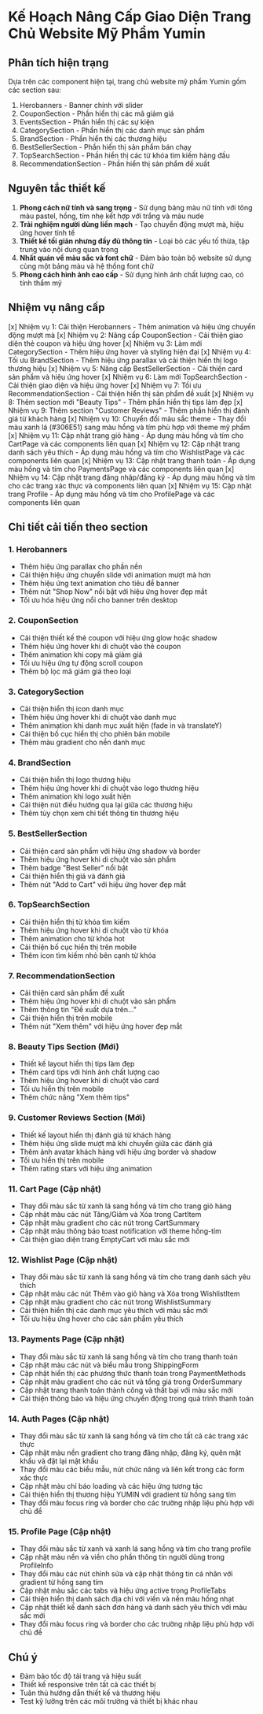 # Kế Hoạch Nâng Cấp Giao Diện Trang Chủ Website Mỹ Phẩm Yumin

## Phân tích hiện trạng
Dựa trên các component hiện tại, trang chủ website mỹ phẩm Yumin gồm các section sau:
1. Herobanners - Banner chính với slider
2. CouponSection - Phần hiển thị các mã giảm giá 
3. EventsSection - Phần hiển thị các sự kiện
4. CategorySection - Phần hiển thị các danh mục sản phẩm
5. BrandSection - Phần hiển thị các thương hiệu
6. BestSellerSection - Phần hiển thị sản phẩm bán chạy
7. TopSearchSection - Phần hiển thị các từ khóa tìm kiếm hàng đầu
8. RecommendationSection - Phần hiển thị sản phẩm đề xuất

## Nguyên tắc thiết kế
1. **Phong cách nữ tính và sang trọng** - Sử dụng bảng màu nữ tính với tông màu pastel, hồng, tím nhẹ kết hợp với trắng và màu nude
2. **Trải nghiệm người dùng liền mạch** - Tạo chuyển động mượt mà, hiệu ứng hover tinh tế
3. **Thiết kế tối giản nhưng đầy đủ thông tin** - Loại bỏ các yếu tố thừa, tập trung vào nội dung quan trọng
4. **Nhất quán về màu sắc và font chữ** - Đảm bảo toàn bộ website sử dụng cùng một bảng màu và hệ thống font chữ
5. **Phong cách hình ảnh cao cấp** - Sử dụng hình ảnh chất lượng cao, có tính thẩm mỹ

## Nhiệm vụ nâng cấp
[x] Nhiệm vụ 1: Cải thiện Herobanners - Thêm animation và hiệu ứng chuyển động mượt mà
[x] Nhiệm vụ 2: Nâng cấp CouponSection - Cải thiện giao diện thẻ coupon và hiệu ứng hover
[x] Nhiệm vụ 3: Làm mới CategorySection - Thêm hiệu ứng hover và styling hiện đại
[x] Nhiệm vụ 4: Tối ưu BrandSection - Thêm hiệu ứng parallax và cải thiện hiển thị logo thương hiệu
[x] Nhiệm vụ 5: Nâng cấp BestSellerSection - Cải thiện card sản phẩm và hiệu ứng hover
[x] Nhiệm vụ 6: Làm mới TopSearchSection - Cải thiện giao diện và hiệu ứng hover
[x] Nhiệm vụ 7: Tối ưu RecommendationSection - Cải thiện hiển thị sản phẩm đề xuất
[x] Nhiệm vụ 8: Thêm section mới "Beauty Tips" - Thêm phần hiển thị tips làm đẹp
[x] Nhiệm vụ 9: Thêm section "Customer Reviews" - Thêm phần hiển thị đánh giá từ khách hàng
[x] Nhiệm vụ 10: Chuyển đổi màu sắc theme - Thay đổi màu xanh lá (#306E51) sang màu hồng và tím phù hợp với theme mỹ phẩm
[x] Nhiệm vụ 11: Cập nhật trang giỏ hàng - Áp dụng màu hồng và tím cho CartPage và các components liên quan
[x] Nhiệm vụ 12: Cập nhật trang danh sách yêu thích - Áp dụng màu hồng và tím cho WishlistPage và các components liên quan
[x] Nhiệm vụ 13: Cập nhật trang thanh toán - Áp dụng màu hồng và tím cho PaymentsPage và các components liên quan
[x] Nhiệm vụ 14: Cập nhật trang đăng nhập/đăng ký - Áp dụng màu hồng và tím cho các trang xác thực và components liên quan
[x] Nhiệm vụ 15: Cập nhật trang Profile - Áp dụng màu hồng và tím cho ProfilePage và các components liên quan

## Chi tiết cải tiến theo section

### 1. Herobanners
- Thêm hiệu ứng parallax cho phần nền
- Cải thiện hiệu ứng chuyển slide với animation mượt mà hơn
- Thêm hiệu ứng text animation cho tiêu đề banner
- Thêm nút "Shop Now" nổi bật với hiệu ứng hover đẹp mắt
- Tối ưu hóa hiệu ứng nổi cho banner trên desktop

### 2. CouponSection
- Cải thiện thiết kế thẻ coupon với hiệu ứng glow hoặc shadow
- Thêm hiệu ứng hover khi di chuột vào thẻ coupon
- Thêm animation khi copy mã giảm giá
- Tối ưu hiệu ứng tự động scroll coupon
- Thêm bộ lọc mã giảm giá theo loại

### 3. CategorySection
- Cải thiện hiển thị icon danh mục
- Thêm hiệu ứng hover khi di chuột vào danh mục
- Thêm animation khi danh mục xuất hiện (fade in và translateY)
- Cải thiện bố cục hiển thị cho phiên bản mobile
- Thêm màu gradient cho nền danh mục

### 4. BrandSection
- Cải thiện hiển thị logo thương hiệu 
- Thêm hiệu ứng hover khi di chuột vào logo thương hiệu
- Thêm animation khi logo xuất hiện
- Cải thiện nút điều hướng qua lại giữa các thương hiệu
- Thêm tùy chọn xem chi tiết thông tin thương hiệu

### 5. BestSellerSection
- Cải thiện card sản phẩm với hiệu ứng shadow và border
- Thêm hiệu ứng hover khi di chuột vào sản phẩm
- Thêm badge "Best Seller" nổi bật
- Cải thiện hiển thị giá và đánh giá
- Thêm nút "Add to Cart" với hiệu ứng hover đẹp mắt

### 6. TopSearchSection
- Cải thiện hiển thị từ khóa tìm kiếm
- Thêm hiệu ứng hover khi di chuột vào từ khóa
- Thêm animation cho từ khóa hot
- Cải thiện bố cục hiển thị trên mobile
- Thêm icon tìm kiếm nhỏ bên cạnh từ khóa

### 7. RecommendationSection
- Cải thiện card sản phẩm đề xuất
- Thêm hiệu ứng hover khi di chuột vào sản phẩm
- Thêm thông tin "Đề xuất dựa trên..." 
- Cải thiện hiển thị trên mobile
- Thêm nút "Xem thêm" với hiệu ứng hover đẹp mắt

### 8. Beauty Tips Section (Mới)
- Thiết kế layout hiển thị tips làm đẹp
- Thêm card tips với hình ảnh chất lượng cao
- Thêm hiệu ứng hover khi di chuột vào card
- Tối ưu hiển thị trên mobile
- Thêm chức năng "Xem thêm tips"

### 9. Customer Reviews Section (Mới)
- Thiết kế layout hiển thị đánh giá từ khách hàng
- Thêm hiệu ứng slide mượt mà khi chuyển giữa các đánh giá
- Thêm ảnh avatar khách hàng với hiệu ứng border và shadow
- Tối ưu hiển thị trên mobile
- Thêm rating stars với hiệu ứng animation 

### 11. Cart Page (Cập nhật)
- Thay đổi màu sắc từ xanh lá sang hồng và tím cho trang giỏ hàng
- Cập nhật màu các nút Tăng/Giảm và Xóa trong CartItem
- Cập nhật màu gradient cho các nút trong CartSummary
- Cập nhật màu thông báo toast notification với theme hồng-tím
- Cải thiện giao diện trang EmptyCart với màu sắc mới

### 12. Wishlist Page (Cập nhật)
- Thay đổi màu sắc từ xanh lá sang hồng và tím cho trang danh sách yêu thích
- Cập nhật màu các nút Thêm vào giỏ hàng và Xóa trong WishlistItem
- Cập nhật màu gradient cho các nút trong WishlistSummary
- Cải thiện hiển thị các danh mục yêu thích với màu sắc mới
- Tối ưu hiệu ứng hover cho các sản phẩm yêu thích

### 13. Payments Page (Cập nhật)
- Thay đổi màu sắc từ xanh lá sang hồng và tím cho trang thanh toán
- Cập nhật màu các nút và biểu mẫu trong ShippingForm
- Cập nhật hiển thị các phương thức thanh toán trong PaymentMethods
- Cập nhật màu gradient cho các nút và tổng giá trong OrderSummary
- Cập nhật trang thanh toán thành công và thất bại với màu sắc mới
- Cải thiện thông báo và hiệu ứng chuyển động trong quá trình thanh toán

### 14. Auth Pages (Cập nhật)
- Thay đổi màu sắc từ xanh lá sang hồng và tím cho tất cả các trang xác thực
- Cập nhật màu nền gradient cho trang đăng nhập, đăng ký, quên mật khẩu và đặt lại mật khẩu
- Thay đổi màu các biểu mẫu, nút chức năng và liên kết trong các form xác thực
- Cập nhật màu chỉ báo loading và các hiệu ứng tương tác
- Cải thiện hiển thị thương hiệu YUMIN với gradient từ hồng sang tím
- Thay đổi màu focus ring và border cho các trường nhập liệu phù hợp với chủ đề

### 15. Profile Page (Cập nhật)
- Thay đổi màu sắc từ xanh và xanh lá sang hồng và tím cho trang profile
- Cập nhật màu nền và viền cho phần thông tin người dùng trong ProfileInfo
- Thay đổi màu các nút chỉnh sửa và cập nhật thông tin cá nhân với gradient từ hồng sang tím
- Cập nhật màu sắc các tabs và hiệu ứng active trong ProfileTabs
- Cải thiện hiển thị danh sách địa chỉ với viền và nền màu hồng nhạt
- Cập nhật thiết kế danh sách đơn hàng và danh sách yêu thích với màu sắc mới
- Thay đổi màu focus ring và border cho các trường nhập liệu phù hợp với chủ đề

## Chú ý

- Đảm bảo tốc độ tải trang và hiệu suất
- Thiết kế responsive trên tất cả các thiết bị
- Tuân thủ hướng dẫn thiết kế và thương hiệu
- Test kỹ lưỡng trên các môi trường và thiết bị khác nhau 